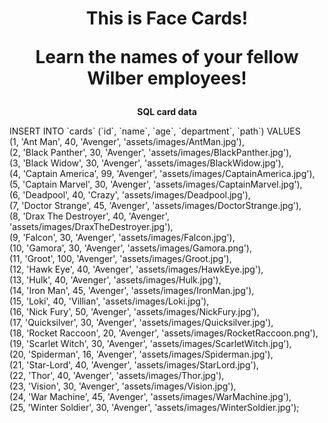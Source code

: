 <h1 align="center">
  <b>This is Face Cards!</b>
  <p align="center">Learn the names of your fellow Wilber employees!</p>
</h1>


<p align="center">
    <b>SQL card data</b>
    <p>
    INSERT INTO `cards` (`id`, `name`, `age`, `department`, `path`) VALUES<br>
	(1, 'Ant Man', 40, 'Avenger', 'assets/images/AntMan.jpg'),<br>
	(2, 'Black Panther', 30, 'Avenger', 'assets/images/BlackPanther.jpg'),<br>
	(3, 'Black Widow', 30, 'Avenger', 'assets/images/BlackWidow.jpg'),<br>
	(4, 'Captain America', 99, 'Avenger', 'assets/images/CaptainAmerica.jpg'),<br>
	(5, 'Captain Marvel', 30, 'Avenger', 'assets/images/CaptainMarvel.jpg'),<br>
	(6, 'Deadpool', 40, 'Crazy', 'assets/images/Deadpool.jpg'),<br>
	(7, 'Doctor Strange', 45, 'Avenger', 'assets/images/DoctorStrange.jpg'),<br>
	(8, 'Drax The Destroyer', 40, 'Avenger', 'assets/images/DraxTheDestroyer.jpg'),<br>
	(9, 'Falcon', 30, 'Avenger', 'assets/images/Falcon.jpg'),<br>
	(10, 'Gamora', 30, 'Avenger', 'assets/images/Gamora.png'),<br>
	(11, 'Groot', 100, 'Avenger', 'assets/images/Groot.jpg'),<br>
	(12, 'Hawk Eye', 40, 'Avenger', 'assets/images/HawkEye.jpg'),<br>
	(13, 'Hulk', 40, 'Avenger', 'assets/images/Hulk.jpg'),<br>
	(14, 'Iron Man', 45, 'Avenger', 'assets/images/IronMan.jpg'),<br>
	(15, 'Loki', 40, 'Villian', 'assets/images/Loki.jpg'),<br>
	(16, 'Nick Fury', 50, 'Avenger', 'assets/images/NickFury.jpg'),<br>
	(17, 'Quicksilver', 30, 'Avenger', 'assets/images/Quicksilver.jpg'),<br>
	(18, 'Rocket Raccoon', 20, 'Avenger', 'assets/images/RocketRaccoon.png'),<br>
	(19, 'Scarlet Witch', 30, 'Avenger', 'assets/images/ScarletWitch.jpg'),<br>
	(20, 'Spiderman', 16, 'Avenger', 'assets/images/Spiderman.jpg'),<br>
	(21, 'Star-Lord', 40, 'Avenger', 'assets/images/StarLord.jpg'),<br>
	(22, 'Thor', 40, 'Avenger', 'assets/images/Thor.jpg'),<br>
	(23, 'Vision', 30, 'Avenger', 'assets/images/Vision.jpg'),<br>
	(24, 'War Machine', 45, 'Avenger', 'assets/images/WarMachine.jpg'),<br>
	(25, 'Winter Soldier', 30, 'Avenger', 'assets/images/WinterSoldier.jpg');
    </p>
</p>